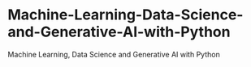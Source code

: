 # Machine-Learning-Data-Science-and-Generative-AI-with-Python
Machine Learning, Data Science and Generative AI with Python
